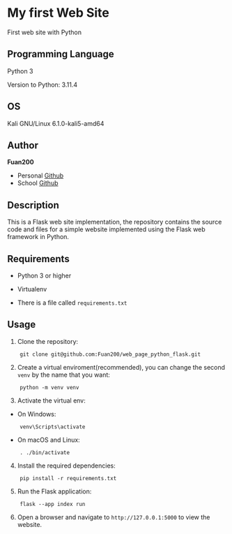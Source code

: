 # My first Web Site

First web site with Python 

## Programming Language

Python 3

Version to Python: 3.11.4

## OS

Kali GNU/Linux 6.1.0-kali5-amd64

## Author

**Fuan200** 
* Personal [Github](https://github.com/Fuan200/) 
* School [Github](https://github.com/JuanDiazuwu)

## Description

This is a Flask web site implementation, the repository contains the source code and files for a simple website implemented using the Flask web framework in Python. 

## Requirements

* Python 3 or higher

* Virtualenv

* There is a file called `requirements.txt`

## Usage

1. Clone the repository:

```
    git clone git@github.com:Fuan200/web_page_python_flask.git
```

2. Create a virtual enviroment(recommended), you can change the second `venv` by the name that you want:

```
    python -m venv venv
```

3. Activate the virtual env:

* On Windows:

```
    venv\Scripts\activate
```

* On macOS and Linux:

```
    . ./bin/activate
```

4. Install the required dependencies:

```
    pip install -r requirements.txt
```

5. Run the Flask application:

```
    flask --app index run 
```

6. Open a browser and navigate to `http://127.0.0.1:5000` to view the website.